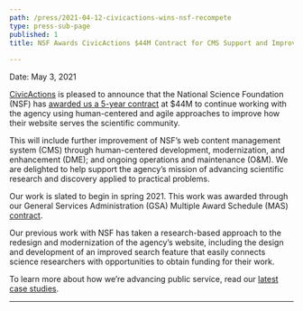 ```yaml
---
path: /press/2021-04-12-civicactions-wins-nsf-recompete
type: press-sub-page
published: 1
title: NSF Awards CivicActions $44M Contract for CMS Support and Improvement of Federal Science Research Website
 
---
```

Date: May 3, 2021

[CivicActions](https://civicactions.com/) is pleased to announce that the National Science Foundation (NSF) has [awarded us a 5-year contract](https://etc.g2xchange.com/statics/small-business-scores-44m-nsf-web-content-management-system-cms-support-contract/) at $44M to continue working with the agency using human-centered and agile approaches to improve how their website serves the scientific community.

This will include further improvement of NSF’s web content management system (CMS) through human-centered development, modernization, and enhancement (DME); and ongoing operations and maintenance (O&M). We are delighted to help support the agency’s mission of advancing scientific research and discovery applied to practical problems.

Our work is slated to begin in spring 2021.  This work was awarded through our General Services Administration (GSA) Multiple Award Schedule (MAS) [contract](https://civicactions.com/static/GSA-Schedule-4e514f0b565633ef0deb324b31abb6e9.pdf). 

Our previous work with NSF has taken a research-based approach to the redesign and modernization of the agency’s website, including the design and development of an improved search feature that easily connects science researchers with opportunities to obtain funding for their work.

To learn more about how we’re advancing public service, read our [latest case studies](https://civicactions.com/case-study).

-----------------------------------
